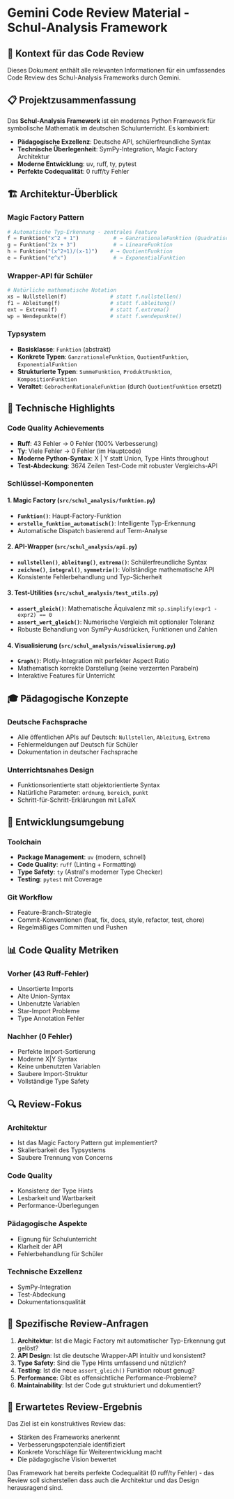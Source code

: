 # Gemini Code Review Material - Schul-Analysis Framework

## 🎯 Kontext für das Code Review

Dieses Dokument enthält alle relevanten Informationen für ein umfassendes Code Review des Schul-Analysis Frameworks durch Gemini.

## 📋 Projektzusammenfassung

Das **Schul-Analysis Framework** ist ein modernes Python Framework für symbolische Mathematik im deutschen Schulunterricht. Es kombiniert:

- **Pädagogische Exzellenz**: Deutsche API, schülerfreundliche Syntax
- **Technische Überlegenheit**: SymPy-Integration, Magic Factory Architektur
- **Moderne Entwicklung**: uv, ruff, ty, pytest
- **Perfekte Codequalität**: 0 ruff/ty Fehler

## 🏗️ Architektur-Überblick

### Magic Factory Pattern
```python
# Automatische Typ-Erkennung - zentrales Feature
f = Funktion("x^2 + 1")           # → GanzrationaleFunktion (Quadratisch)
g = Funktion("2x + 3")            # → LineareFunktion
h = Funktion("(x^2+1)/(x-1)")    # → QuotientFunktion
e = Funktion("e^x")               # → ExponentialFunktion
```

### Wrapper-API für Schüler
```python
# Natürliche mathematische Notation
xs = Nullstellen(f)              # statt f.nullstellen()
f1 = Ableitung(f)                # statt f.ableitung()
ext = Extrema(f)                 # statt f.extrema()
wp = Wendepunkte(f)              # statt f.wendepunkte()
```

### Typsystem
- **Basisklasse**: `Funktion` (abstrakt)
- **Konkrete Typen**: `GanzrationaleFunktion`, `QuotientFunktion`, `ExponentialFunktion`
- **Strukturierte Typen**: `SummeFunktion`, `ProduktFunktion`, `KompositionFunktion`
- **Veraltet**: `GebrochenRationaleFunktion` (durch `QuotientFunktion` ersetzt)

## 🔧 Technische Highlights

### Code Quality Achievements
- **Ruff**: 43 Fehler → 0 Fehler (100% Verbesserung)
- **Ty**: Viele Fehler → 0 Fehler (im Hauptcode)
- **Moderne Python-Syntax**: X | Y statt Union, Type Hints throughout
- **Test-Abdeckung**: 3674 Zeilen Test-Code mit robuster Vergleichs-API

### Schlüssel-Komponenten

#### 1. Magic Factory (`src/schul_analysis/funktion.py`)
- **`Funktion()`**: Haupt-Factory-Funktion
- **`erstelle_funktion_automatisch()`**: Intelligente Typ-Erkennung
- Automatische Dispatch basierend auf Term-Analyse

#### 2. API-Wrapper (`src/schul_analysis/api.py`)
- **`nullstellen()`**, **`ableitung()`**, **`extrema()`**: Schülerfreundliche Syntax
- **`zeichne()`**, **`integral()`**, **`symmetrie()`**: Vollständige mathematische API
- Konsistente Fehlerbehandlung und Typ-Sicherheit

#### 3. Test-Utilities (`src/schul_analysis/test_utils.py`)
- **`assert_gleich()`**: Mathematische Äquivalenz mit `sp.simplify(expr1 - expr2) == 0`
- **`assert_wert_gleich()`**: Numerische Vergleich mit optionaler Toleranz
- Robuste Behandlung von SymPy-Ausdrücken, Funktionen und Zahlen

#### 4. Visualisierung (`src/schul_analysis/visualisierung.py`)
- **`Graph()`**: Plotly-Integration mit perfekter Aspect Ratio
- Mathematisch korrekte Darstellung (keine verzerrten Parabeln)
- Interaktive Features für Unterricht

## 🎓 Pädagogische Konzepte

### Deutsche Fachsprache
- Alle öffentlichen APIs auf Deutsch: `Nullstellen`, `Ableitung`, `Extrema`
- Fehlermeldungen auf Deutsch für Schüler
- Dokumentation in deutscher Fachsprache

### Unterrichtsnahes Design
- Funktionsorientierte statt objektorientierte Syntax
- Natürliche Parameter: `ordnung`, `bereich`, `punkt`
- Schritt-für-Schritt-Erklärungen mit LaTeX

## 🚀 Entwicklungsumgebung

### Toolchain
- **Package Management**: `uv` (modern, schnell)
- **Code Quality**: `ruff` (Linting + Formatting)
- **Type Safety**: `ty` (Astral's moderner Type Checker)
- **Testing**: `pytest` mit Coverage

### Git Workflow
- Feature-Branch-Strategie
- Commit-Konventionen (feat, fix, docs, style, refactor, test, chore)
- Regelmäßiges Committen und Pushen

## 📊 Code Quality Metriken

### Vorher (43 Ruff-Fehler)
- Unsortierte Imports
- Alte Union-Syntax
- Unbenutzte Variablen
- Star-Import Probleme
- Type Annotation Fehler

### Nachher (0 Fehler)
- Perfekte Import-Sortierung
- Moderne X|Y Syntax
- Keine unbenutzten Variablen
- Saubere Import-Struktur
- Vollständige Type Safety

## 🔍 Review-Fokus

### Architektur
- Ist das Magic Factory Pattern gut implementiert?
- Skalierbarkeit des Typsystems
- Saubere Trennung von Concerns

### Code Quality
- Konsistenz der Type Hints
- Lesbarkeit und Wartbarkeit
- Performance-Überlegungen

### Pädagogische Aspekte
- Eignung für Schulunterricht
- Klarheit der API
- Fehlerbehandlung für Schüler

### Technische Exzellenz
- SymPy-Integration
- Test-Abdeckung
- Dokumentationsqualität

## 📝 Spezifische Review-Anfragen

1. **Architektur**: Ist die Magic Factory mit automatischer Typ-Erkennung gut gelöst?
2. **API Design**: Ist die deutsche Wrapper-API intuitiv und konsistent?
3. **Type Safety**: Sind die Type Hints umfassend und nützlich?
4. **Testing**: Ist die neue `assert_gleich()` Funktion robust genug?
5. **Performance**: Gibt es offensichtliche Performance-Probleme?
6. **Maintainability**: Ist der Code gut strukturiert und dokumentiert?

## 🎯 Erwartetes Review-Ergebnis

Das Ziel ist ein konstruktives Review das:
- Stärken des Frameworks anerkennt
- Verbesserungspotenziale identifiziert
- Konkrete Vorschläge für Weiterentwicklung macht
- Die pädagogische Vision bewertet

Das Framework hat bereits perfekte Codequalität (0 ruff/ty Fehler) - das Review soll sicherstellen dass auch die Architektur und das Design herausragend sind.

